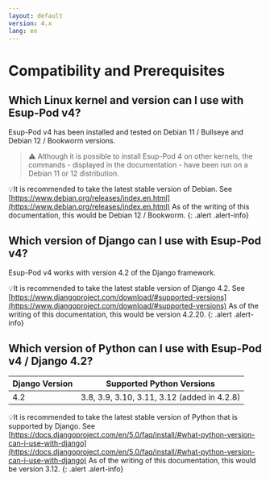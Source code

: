 ```yaml
---
layout: default
version: 4.x
lang: en
---
```


# Compatibility and Prerequisites

## Which Linux kernel and version can I use with Esup-Pod v4?

Esup-Pod v4 has been installed and tested on Debian 11 / Bullseye and Debian 12 / Bookworm versions.

> ⚠️ Although it is possible to install Esup-Pod 4 on other kernels, the commands - displayed in the documentation - have been run on a Debian 11 or 12 distribution.

💡It is recommended to take the latest stable version of Debian.
See [https://www.debian.org/releases/index.en.html](https://www.debian.org/releases/index.en.html)
As of the writing of this documentation, this would be Debian 12 / Bookworm.
{: .alert .alert-info}

## Which version of Django can I use with Esup-Pod v4?

Esup-Pod v4 works with version 4.2 of the Django framework.

💡It is recommended to take the latest stable version of Django 4.2.
See [https://www.djangoproject.com/download/#supported-versions](https://www.djangoproject.com/download/#supported-versions)
As of the writing of this documentation, this would be version 4.2.20.
{: .alert .alert-info}

## Which version of Python can I use with Esup-Pod v4 / Django 4.2?

| Django Version | Supported Python Versions                 |
|-------------------|-----------------------------------------------------|
| 4.2               | 3.8, 3.9, 3.10, 3.11, 3.12 (added in 4.2.8)        |

💡It is recommended to take the latest stable version of Python that is supported by Django.
See [https://docs.djangoproject.com/en/5.0/faq/install/#what-python-version-can-i-use-with-django](https://docs.djangoproject.com/en/5.0/faq/install/#what-python-version-can-i-use-with-django)
As of the writing of this documentation, this would be version 3.12.
{: .alert .alert-info}
